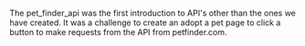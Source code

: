 The pet_finder_api was the first introduction to API's other than the ones we have created. It was a challenge to create an adopt a pet page to click a button to make requests from the API from petfinder.com.
